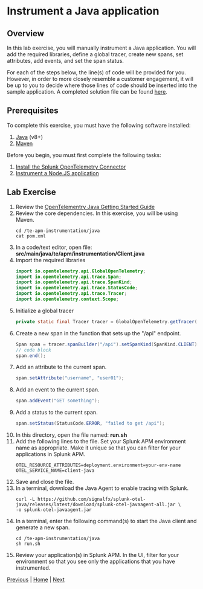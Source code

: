 # Instrument a Java application

## Overview

In this lab exercise, you will manually instrument a Java application. You will add the required libraries, define a global tracer, create new spans, set attributes, add events, and set the span status.

For each of the steps below, the line(s) of code will be provided for you. However, in order to more closely resemble a customer engagement, it will be up to you to decide where those lines of code should be inserted into the sample application. A completed solution file can be found [here](../solutions/Client.java).

## Prerequisites

To complete this exercise, you must have the following software installed:

1. [Java](https://openjdk.java.net/) (v8+)
1. [Maven](https://maven.apache.org/)

Before you begin, you must first complete the following tasks:

1. [Install the Splunk OpenTelemetry Connector](../otel/README.md)
1. [Instrument a Node.JS application](../nodejs/README.md)

## Lab Exercise

1. Review the [OpenTelementry Java Getting Started Guide](https://opentelemetry.io/docs/java/manual_instrumentation/)
1. Review the core dependencies. In this exercise, you will be using Maven.
    ```
    cd /te-apm-instrumentation/java
    cat pom.xml
    ```
1. In a code/text editor, open file: **src/main/java/te/apm/instrumentation/Client.java**
1. Import the required libraries
    ```java
    import io.opentelemetry.api.GlobalOpenTelemetry;
    import io.opentelemetry.api.trace.Span;
    import io.opentelemetry.api.trace.SpanKind;
    import io.opentelemetry.api.trace.StatusCode;
    import io.opentelemetry.api.trace.Tracer;
    import io.opentelemetry.context.Scope;
    ```
1. Initialize a global tracer
    ```java
    private static final Tracer tracer = GlobalOpenTelemetry.getTracer("te-apm");
    ```
1. Create a new span in the function that sets up the "/api" endpoint.
    ```java
    Span span = tracer.spanBuilder("/api").setSpanKind(SpanKind.CLIENT).startSpan();
    // code block
    span.end();
    ```
1. Add an attribute to the current span.
    ```java
    span.setAttribute("username", "user01");
    ```
1. Add an event to the current span.
    ```java
    span.addEvent("GET something");
    ```
1. Add a status to the current span.
    ```java
    span.setStatus(StatusCode.ERROR, "failed to get /api");
    ```
1. In this directory, open the file named: **run.sh**
1. Add the following lines to the file. Set your Splunk APM environment name as appropriate. Make it unique so that you can filter for your applications in Splunk APM.
    ```
    OTEL_RESOURCE_ATTRIBUTES=deployment.environment=your-env-name
    OTEL_SERVICE_NAME=client-java
    ```
1. Save and close the file.
1. In a terminal, download the Java Agent to enable tracing with Splunk.
    ```
    curl -L https://github.com/signalfx/splunk-otel-java/releases/latest/download/splunk-otel-javaagent-all.jar \
    -o splunk-otel-javaagent.jar
    ```
1. In a terminal, enter the following command(s) to start the Java client and generate a new span.
    ```
    cd /te-apm-instrumentation/java
    sh run.sh
    ```
1. Review your application(s) in Splunk APM. In the UI, filter for your environment so that you see only the applications that you have instrumented.

[Previous](../nodejs/README.md) | [Home](../README.md) | [Next](../python/README.md)